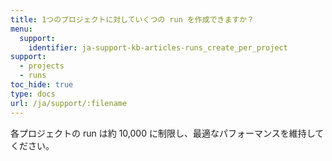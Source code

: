 ```yaml
---
title: 1つのプロジェクトに対していくつの run を作成できますか？
menu:
  support:
    identifier: ja-support-kb-articles-runs_create_per_project
support:
  - projects
  - runs
toc_hide: true
type: docs
url: /ja/support/:filename
---
```

各プロジェクトの run は約 10,000 に制限し、最適なパフォーマンスを維持してください。